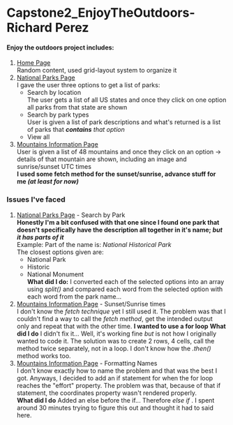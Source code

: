 # Capstone2_EnjoyTheOutdoors-Richard Perez

#### Enjoy the outdoors project includes:
1. [Home Page](home.html)  
 Random content, used grid-layout system to organize it
2. [National Parks Page](nationalparks.html)  
 I gave the user three options to get a list of parks:
    * Search by location  
     The user gets a list of all US states and once they click on one option all parks from that state are shown 
    * Search by park types  
     User is given a list of park descriptions and what's returned is a list of parks that _**contains** that option_  
    * View all  
3. [Mountains Information Page](mountainsinfo.html)  
 User is given a list of 48 mountains and once they click on an option -> details of that mountain are shown, including an image and sunrise/sunset UTC times  
 **I used some fetch method for the sunset/sunrise, advance stuff for me _(at least for now)_**

### Issues I've faced
1.  [National Parks Page](nationalparks.html) - Search by Park  
**Honestly I'm a bit confused with that one since I found one park that doesn't specifically have the description all together in it's name; _but it has parts of it_**  
        Example: Part of the name is: _National Historical Park_  
        The closest options given are:
    * National Park
    * Historic
    * National Monument   
**What did I do:** I converted each of the selected options into an array using _split()_ and compared each word from the selected option with each word from the park name...
2. [Mountains Information Page](mountainsinfo.html) - Sunset/Sunrise times  
    I don't know the _fetch technique_ yet I still used it. The problem was that I couldn't find a way to call the _fetch method_, get the intended output only and repeat that with the other time. **I wanted to use a for loop** 
    **What did I do** I didn't fix it... Well, it's working fine _but_ is not how I originally wanted to code it. The solution was to create 2 rows, 4 cells, call the method twice separately, not in a loop. I don't know how the _.then()_ method works too.
3. [Mountains Information Page](mountainsinfo.html) - Formatting Names  
    I don't know exactly how to name the problem and that was the best I got. Anyways, I decided to add an if statement for when the for loop reaches the "effort" property. The problem was that, because of that if statement, the coordinates property wasn't rendered properly.  
    **What did I do** Added an else before the if... Therefore _else if_ . I spent around 30 minutes trying to figure this out and thought it had to said here. 

